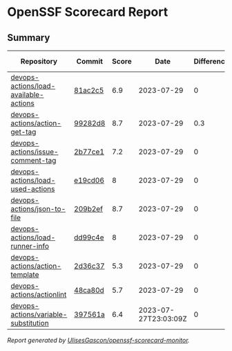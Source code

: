 # OpenSSF Scorecard Report

## Summary

| Repository | Commit | Score | Date | Difference | Report Link | StepSecurity Link |
| -- | -- | -- | -- | -- | -- | -- |
| [devops-actions/load-available-actions](https://github.com/devops-actions/load-available-actions) | [81ac2c5](https://github.com/devops-actions/load-available-actions/commit/81ac2c53217ed593d85722c97e3499f1595b7f32) | 6.9 | 2023-07-29 | 0 | [Full Report](https://deps.dev/project/github/devops-actions%2Fload-available-actions) | [Fix it](http://app.stepsecurity.io/securerepo?repo=devops-actions/load-available-actions) |
| [devops-actions/action-get-tag](https://github.com/devops-actions/action-get-tag) | [99282d8](https://github.com/devops-actions/action-get-tag/commit/99282d829ada57f34a92a98fad972d9f5a8f85cc) | 8.7 | 2023-07-29 | 0.3 | [Full Report](https://deps.dev/project/github/devops-actions%2Faction-get-tag) | [Fix it](http://app.stepsecurity.io/securerepo?repo=devops-actions/action-get-tag) |
| [devops-actions/issue-comment-tag](https://github.com/devops-actions/issue-comment-tag) | [2b77ce1](https://github.com/devops-actions/issue-comment-tag/commit/2b77ce1e4e91c9cd7c4d8365733a720072880cf0) | 7.2 | 2023-07-29 | 0 | [Full Report](https://deps.dev/project/github/devops-actions%2Fissue-comment-tag) | [Fix it](http://app.stepsecurity.io/securerepo?repo=devops-actions/issue-comment-tag) |
| [devops-actions/load-used-actions](https://github.com/devops-actions/load-used-actions) | [e19cd06](https://github.com/devops-actions/load-used-actions/commit/e19cd061dac5eb2f45d1df01a0ffcd7b5aa0a255) | 8 | 2023-07-29 | 0 | [Full Report](https://deps.dev/project/github/devops-actions%2Fload-used-actions) | [Fix it](http://app.stepsecurity.io/securerepo?repo=devops-actions/load-used-actions) |
| [devops-actions/json-to-file](https://github.com/devops-actions/json-to-file) | [209b2ef](https://github.com/devops-actions/json-to-file/commit/209b2ef575481bee3127134a43ec6093c674b2a3) | 8.7 | 2023-07-29 | 0 | [Full Report](https://deps.dev/project/github/devops-actions%2Fjson-to-file) | [Fix it](http://app.stepsecurity.io/securerepo?repo=devops-actions/json-to-file) |
| [devops-actions/load-runner-info](https://github.com/devops-actions/load-runner-info) | [dd99c4e](https://github.com/devops-actions/load-runner-info/commit/dd99c4e65eb8af72de68582b8e3a909139dc4c24) | 8 | 2023-07-29 | 0 | [Full Report](https://deps.dev/project/github/devops-actions%2Fload-runner-info) | [Fix it](http://app.stepsecurity.io/securerepo?repo=devops-actions/load-runner-info) |
| [devops-actions/action-template](https://github.com/devops-actions/action-template) | [2d36c37](https://github.com/devops-actions/action-template/commit/2d36c375d37dfe4b9bd08bacb5bae3728b201d2f) | 5.3 | 2023-07-29 | 0 | [Full Report](https://deps.dev/project/github/devops-actions%2Faction-template) | [Fix it](http://app.stepsecurity.io/securerepo?repo=devops-actions/action-template) |
| [devops-actions/actionlint](https://github.com/devops-actions/actionlint) | [48ca80d](https://github.com/devops-actions/actionlint/commit/48ca80d7da4ffd5ed31b7981702bc6bb4b242c63) | 5.7 | 2023-07-29 | 0 | [Full Report](https://deps.dev/project/github/devops-actions%2Factionlint) | [Fix it](http://app.stepsecurity.io/securerepo?repo=devops-actions/actionlint) |
| [devops-actions/variable-substitution](https://github.com/devops-actions/variable-substitution) | [397561a](https://github.com/devops-actions/variable-substitution/commit/397561a8b2ae6c6c057ee9653a34fac60992beb8) | 6.4 | 2023-07-27T23:03:09Z | 0 | [Full Report](https://deps.dev/project/github/devops-actions%2Fvariable-substitution) | [Fix it](http://app.stepsecurity.io/securerepo?repo=devops-actions/variable-substitution) |

_Report generated by [UlisesGascon/openssf-scorecard-monitor](https://github.com/UlisesGascon/openssf-scorecard-monitor)._